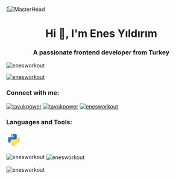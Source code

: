 [![MasterHead](https://cdn.discordapp.com/attachments/1203819276998287412/1215158345087062026/Python-01.jpg?ex=65fbbb66&is=65e94666&hm=16bcfd03537ca21428169a80c8b48ad1899e96a49996b760990023ff021e3a5b&)
<h1 align="center">Hi 👋, I'm Enes Yıldırım</h1>
<h3 align="center">A passionate frontend developer from Turkey</h3>

<p align="left"> <img src="https://komarev.com/ghpvc/?username=enesworkout&label=Profile%20views&color=0e75b6&style=flat" alt="enesworkout" /> </p>

<p align="left"> <a href="https://github.com/ryo-ma/github-profile-trophy"><img src="https://github-profile-trophy.vercel.app/?username=enesworkout" alt="enesworkout" /></a> </p>

<h3 align="left">Connect with me:</h3>
<p align="left">
<a href="https://instagram.com/tavukpower" target="blank"><img align="center" src="https://raw.githubusercontent.com/rahuldkjain/github-profile-readme-generator/master/src/images/icons/Social/instagram.svg" alt="tavukpower" height="30" width="40" /></a>
<a href="https://www.youtube.com/c/tavukpower" target="blank"><img align="center" src="https://raw.githubusercontent.com/rahuldkjain/github-profile-readme-generator/master/src/images/icons/Social/youtube.svg" alt="tavukpower" height="30" width="40" /></a>
<a href="https://discord.gg/enesworkout" target="blank"><img align="center" src="https://raw.githubusercontent.com/rahuldkjain/github-profile-readme-generator/master/src/images/icons/Social/discord.svg" alt="enesworkout" height="30" width="40" /></a>
</p>

<h3 align="left">Languages and Tools:</h3>
<p align="left"> <a href="https://www.python.org" target="_blank" rel="noreferrer"> <img src="https://raw.githubusercontent.com/devicons/devicon/master/icons/python/python-original.svg" alt="python" width="40" height="40"/> </a> </p>

<p><img align="left" src="https://github-readme-stats.vercel.app/api/top-langs?username=enesworkout&show_icons=true&locale=en&layout=compact" alt="enesworkout" /></p>

<p>&nbsp;<img align="center" src="https://github-readme-stats.vercel.app/api?username=enesworkout&show_icons=true&locale=en" alt="enesworkout" /></p>

<p><img align="center" src="https://github-readme-streak-stats.herokuapp.com/?user=enesworkout&" alt="enesworkout" /></p>
